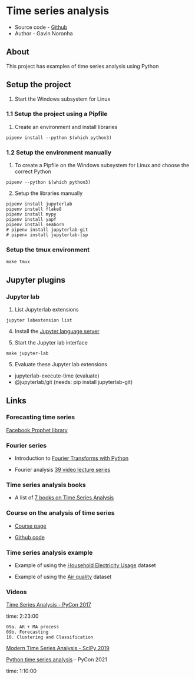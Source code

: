# Time series analysis

* Source code - [Github][1]
* Author - Gavin Noronha

[1]: https://github.com/gavinln/ts-analysis.git

## About

This project has examples of time series analysis using Python

## Setup the project

1. Start the Windows subsystem for Linux

### 1.1 Setup the project using a Pipfile

1. Create an environment and install libraries

```
pipenv install --python $(which python3)
```

### 1.2 Setup the environment manually

1. To create a Pipfile on the Windows subsystem for Linux and choose the
   correct Python

```
pipenv --python $(which python3)
```

2. Setup the libraries manually

```
pipenv install jupyterlab
pipenv install flake8
pipenv install mypy
pipenv install yapf
pipenv install seaborn
# pipenv install jupyterlab-git
# pipenv install jupyterlab-lsp
```

### Setup the tmux environment

```
make tmux
```

## Jupyter plugins

### Jupyter lab

1. List Jupyterlab extensions

```
jupyter labextension list
```

4. Install the [Jupyter language server](https://github.com/krassowski/jupyterlab-lsp)

5. Start the Jupyter lab interface

```
make jupyter-lab
```

5. Evaluate these Jupyter lab extensions

* jupyterlab-execute-time (evaluate)
* @jupyterlab/git (needs: pip install jupyterlab-git)

## Links

### Forecasting time series

[Facebook Prophet library][1000]

[1000]: https://github.com/facebook/prophet

### Fourier series

* Introduction to [Fourier Transforms with Python][1010]

[1010]: https://realpython.com/python-scipy-fft/

* Fourier analysis [39 video lecture series][1020]

[1020]: https://www.youtube.com/playlist?list=PLMrJAkhIeNNT_Xh3Oy0Y4LTj0Oxo8GqsC

### Time series analysis books

* A list of [7 books on Time Series Analysis][1030]

[1030]: https://www.tableau.com/learn/articles/time-series-analysis-books

### Course on the analysis of time series

* [Course page][1040]

* [Github code][1050]

[1040]: https://ionides.github.io/531w21/
[1050]: https://github.com/ionides/531w21/

### Time series analysis example

* Example of using the [Household Electricity Usage][1060] dataset

[1060]: https://machinelearningmastery.com/how-to-load-and-explore-household-electricity-usage-data/

* Example of using the [Air quality][1070] dataset

[1070]: https://github.com/marysia/pycon-time-series

### Videos

[Time Series Analysis - PyCon 2017][1100]

[1100]: https://www.youtube.com/watch?v=zmfe2RaX-14

time: 2:23:00

```
09a. AR + MA process
09b. Forecasting
10. Clustering and Classification
```

[Modern Time Series Analysis - SciPy 2019][1120]

[1120]: https://www.youtube.com/watch?v=v5ijNXvlC5A

[Python time series analysis][1130] - PyCon 2021

[1130]: https://www.youtube.com/watch?v=nT6UsVgJ0xw

time: 1:10:00
